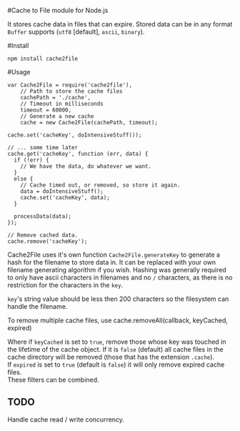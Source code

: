 #Cache to File module for Node.js

It stores cache data in files that can expire. Stored data can be in any format
`Buffer` supports (`utf8` [default], `ascii`, `binary`).

#Install

    npm install cache2file

#Usage

    var Cache2File = require('cache2file'),
        // Path to store the cache files
        cachePath = './cache',
        // Timeout in milliseconds
        timeout = 60000,
        // Generate a new cache
        cache = new Cache2File(cachePath, timeout);

    cache.set('cacheKey', doIntensiveStuff());

    // ... some time later
    cache.get('cacheKey', function (err, data) {
      if (!err) {
        // We have the data, do whatever we want.
      }
      else {
        // Cache timed out, or removed, so store it again.
        data = doIntensiveStuff();
        cache.set('cacheKey', data);
      }

      processData(data);
    });

    // Remove cached data.
    cache.remove('cacheKey');

Cache2File uses it's own function `Cache2File.generateKey` to generate a hash
for the filename to store data in. It can be replaced with your own filename
generating algorithm if you wish. Hashing was generally required to only have
ascii characters in filenames and no `/` characters, as there is no restriction
for the characters in the `key`.

`key`'s string value should be less then 200 characters so the filesystem can
handle the filename.

To remove multiple cache files, use
    cache.removeAll(callback, keyCached, expired)

Where if `keyCached` is set to `true`, remove those whose key was touched in the
lifetime of the cache object. If it is `false` (default) all cache files in the
cache directory will be removed (those that has the extension `.cache`).<br>
If `expired` is set to `true` (default is `false`) it will only remove expired
cache files.<br>
These filters can be combined.

## TODO
Handle cache read / write concurrency.